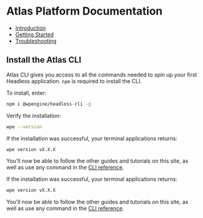 # Atlas Platform Documentation

- [Introduction](/)
- [Getting Started](/guides/getting-started)
- [Troubleshooting](/guides/troubleshooting)

## Install the Atlas CLI

Atlas CLI gives you access to all the commands needed to spin up your first Headless application. `npm` is required to install the CLI.

To install, enter:

```bash
npm i @wpengine/headless-cli -g
```

Verify the installation:

```bash
wpe --version
```

If the installation was successful, your terminal applications returns:

```bash
wpe version vX.X.X
```

You'll now be able to follow the other guides and tutorials on this site, as well as use any command in the [CLI reference](/developers/cli).

If the installation was successful, your terminal applications returns:

```bash
wpe version vX.X.X
```

You'll now be able to follow the other guides and tutorials on this site, as well as use any command in the [CLI reference](/developers/cli).